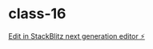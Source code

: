 # class-16

[Edit in StackBlitz next generation editor ⚡️](https://stackblitz.com/~/github.com/SapphireShy/class-16)